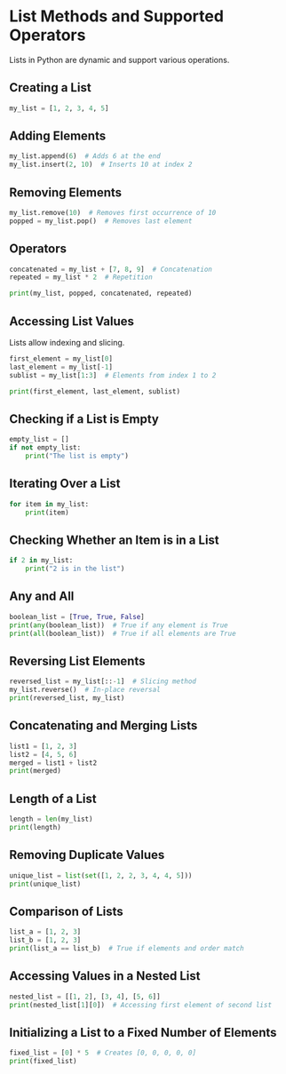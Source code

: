 # List Methods and Supported Operators

Lists in Python are dynamic and support various operations.

## Creating a List

```python
my_list = [1, 2, 3, 4, 5]
```

## Adding Elements

```python
my_list.append(6)  # Adds 6 at the end
my_list.insert(2, 10)  # Inserts 10 at index 2
```

## Removing Elements

```python
my_list.remove(10)  # Removes first occurrence of 10
popped = my_list.pop()  # Removes last element
```

## Operators

```python
concatenated = my_list + [7, 8, 9]  # Concatenation
repeated = my_list * 2  # Repetition
```

```python
print(my_list, popped, concatenated, repeated)
```

## Accessing List Values

Lists allow indexing and slicing.

```python
first_element = my_list[0]
last_element = my_list[-1]
sublist = my_list[1:3]  # Elements from index 1 to 2

print(first_element, last_element, sublist)
```

## Checking if a List is Empty

```python
empty_list = []
if not empty_list:
    print("The list is empty")
```

## Iterating Over a List

```python
for item in my_list:
    print(item)
```

## Checking Whether an Item is in a List

```python
if 2 in my_list:
    print("2 is in the list")
```

## Any and All

```python
boolean_list = [True, True, False]
print(any(boolean_list))  # True if any element is True
print(all(boolean_list))  # True if all elements are True
```

## Reversing List Elements

```python
reversed_list = my_list[::-1]  # Slicing method
my_list.reverse()  # In-place reversal
print(reversed_list, my_list)
```

## Concatenating and Merging Lists

```python
list1 = [1, 2, 3]
list2 = [4, 5, 6]
merged = list1 + list2
print(merged)
```

## Length of a List

```python
length = len(my_list)
print(length)
```

## Removing Duplicate Values

```python
unique_list = list(set([1, 2, 2, 3, 4, 4, 5]))
print(unique_list)
```

## Comparison of Lists

```python
list_a = [1, 2, 3]
list_b = [1, 2, 3]
print(list_a == list_b)  # True if elements and order match
```

## Accessing Values in a Nested List

```python
nested_list = [[1, 2], [3, 4], [5, 6]]
print(nested_list[1][0])  # Accessing first element of second list
```

## Initializing a List to a Fixed Number of Elements

```python
fixed_list = [0] * 5  # Creates [0, 0, 0, 0, 0]
print(fixed_list)
```
